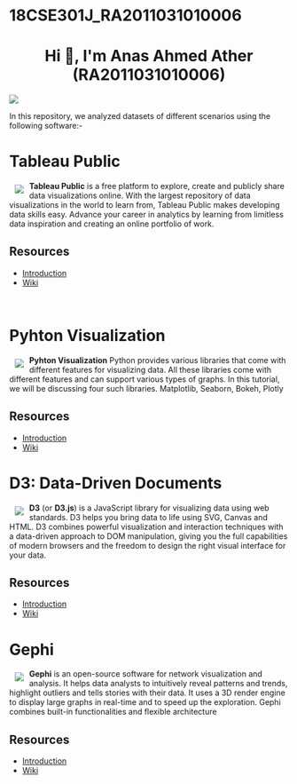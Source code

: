 # 18CSE301J_RA2011031010006
<h1 align="center">Hi 👋, I'm Anas Ahmed Ather (RA2011031010006)</h1>
<img src="https://visme.co/blog/wp-content/uploads/2021/08/Data-Visualization-Header.jpg">
<p>In this repository, we analyzed datasets of different scenarios using the following software:-<p>

# Tableau Public

<a href="https://www.tableau.com/products/public#:~:text=Tableau%20Public%20is%20a%20free,makes%20developing%20data%20skills%20easy."><img src="https://tse2.mm.bing.net/th?id=OIP.nLgrWr4GRFZnwkkAeWu-owHaE8&pid=Api&P=0" align="left" hspace="10" vspace="6"></a>

**Tableau Public** is a free platform to explore, create and publicly share data visualizations online. With the largest repository of data visualizations in the world to learn from, Tableau Public makes developing data skills easy. Advance your career in analytics by learning from limitless data inspiration and creating an online portfolio of work.
## Resources

* [Introduction](https://www.tableau.com/products/public#:~:text=Tableau%20Public%20is%20a%20free,makes%20developing%20data%20skills%20easy.)
* [Wiki](https://en.wikipedia.org/wiki/Tableau_Software) 
<br>

# Pyhton Visualization

<a href="https://www.geeksforgeeks.org/data-visualization-with-python/"><img src="https://tse1.mm.bing.net/th?id=OIP.gyFFivcwBxY_uWBRBpzh5wHaD4&pid=Api&P=0" align="left" hspace="10" vspace="6"></a>

**Pyhton Visualization** Python provides various libraries that come with different features for visualizing data. All these libraries come with different features and can support various types of graphs. In this tutorial, we will be discussing four such libraries. Matplotlib, Seaborn, Bokeh, Plotly

## Resources

* [Introduction](https://www.geeksforgeeks.org/data-visualization-with-python/)
* [Wiki](https://en.wikipedia.org/wiki/Matplotlib)

# D3: Data-Driven Documents

<a href="https://d3js.org"><img src="https://d3js.org/logo.svg" align="left" hspace="10" vspace="6"></a>

**D3** (or **D3.js**) is a JavaScript library for visualizing data using web standards. D3 helps you bring data to life using SVG, Canvas and HTML. D3 combines powerful visualization and interaction techniques with a data-driven approach to DOM manipulation, giving you the full capabilities of modern browsers and the freedom to design the right visual interface for your data.

## Resources

* [Introduction](https://observablehq.com/@d3/learn-d3)
* [Wiki](https://github.com/d3/d3/wiki)

# Gephi

<a href="https://gephi.org/about/"><img src="https://tse1.mm.bing.net/th?id=OIP.Dw534gAaeBGz64He4JX9SQAAAA&pid=Api&P=0" align="left" hspace="10" vspace="6"></a>

**Gephi** is an open-source software for network visualization and analysis. It helps data analysts to intuitively reveal patterns and trends, highlight outliers and tells stories with their data. It uses a 3D render engine to display large graphs in real-time and to speed up the exploration. Gephi combines built-in functionalities and flexible architecture
## Resources

* [Introduction](https://gephi.org/about/)
* [Wiki](https://en.wikipedia.org/wiki/Gephi)
  
  
